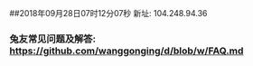 ##2018年09月28日07时12分07秒 新址: 104.248.94.36
### 兔友常见问题及解答: https://github.com/wanggonging/d/blob/w/FAQ.md
